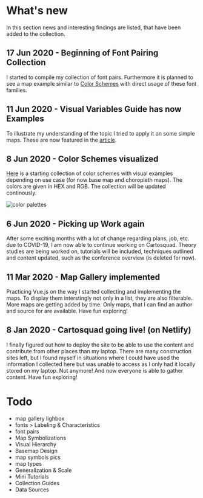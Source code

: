 # What's new
In this section news and interesting findings are listed, that have been added to the collection. 

## 17 Jun 2020 - Beginning of Font Pairing Collection
I started to compile my collection of font pairs. Furthermore it is planned to see a map example similar to [Color Schemes](Guide/colorramps) with direct usage of these font families. 

## 11 Jun 2020 - Visual Variables Guide has now Examples
To illustrate my understanding of the topic I tried to apply it on some simple maps. These are now featured in the [article](Guide/visvar).

## 8 Jun 2020 - Color Schemes visualized
[Here](Guide/colorramps) is a starting collection of color schemes with visual examples depending on use case (for now base map and choropleth maps). The colors are given in HEX and RGB. The collection will be updated continously. 

![color palettes](/assets/img/colorramps.png)


## 6 Jun 2020 - Picking up Work again
After some exciting months with a lot of change regarding plans, job, etc. due to COVID-19, I am now able to continue working on Cartosquad. Theory studies are being worked on, tutorials will be included, techniques outlined and content updated, such as the conference overview (is deleted for now). 

## 11 Mar 2020 - Map Gallery implemented
Practicing Vue.js on the way I started collecting and implementing the maps. To display them interstingly not only in a list, they are also filterable. More maps are getting added by time. Only maps, that I can find an author and source for are available. Have fun exploring!

## 8 Jan 2020 - Cartosquad going live! (on Netlify)
I finally figured out how to deploy the site to be able to use the content and contribute from other places than my laptop. There are many construction sites left, but I found myself in situations where I could have used the information I collected here but was unable to access as I only had it locally stored on my laptop. Not anymore! And now everyone is able to gather content. Have fun exploring!


# Todo
- map gallery lighbox 
- fonts > Labeling & Characteristics
- font pairs 
- Map Symbolizations
- Visual Hierarchy 
- Basemap Design
- map symbols pics
- map types 
- Generalization & Scale
- Mini Tutorials
- Collection Guides 
- Data Sources 